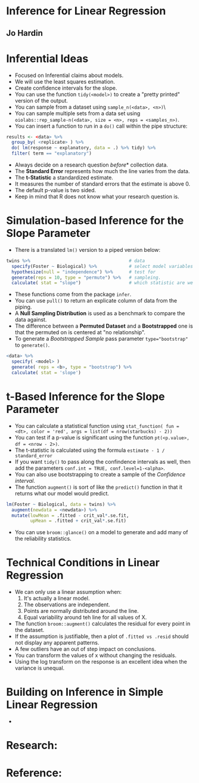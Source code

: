 # Inference for Linear Regression
## Jo Hardin

# Inferential Ideas
- Focused on Inferential claims about models.
- We will use the least squares estimation.
- Create confidence intervals for the slope.
- You can use the function `tidy(<model>)` to create a "pretty printed" version of the output.
- You can sample from a dataset using `sample_n(<data>, <n>)`\
- You can sample multiple sets from a data set using `oiolabs::rep_sample-n(<data>, size = <n>, reps = <samples_n>)`.
- You can insert a function to run in a `do()` call within the pipe structure:
```r
results <- <data> %>%
  group_by( <replicate> ) %>%
  do( lm(response ~ explanatory, data = .) %>% tidy) %>%
  filter( term == "explanatory")
```
- Always decide on a research question *before** collection data.
- The **Standard Error** represents how much the line varies from the data.
- The **t-Statistic** a standardized estimate.
- It measures the number of standard errors that the estimate is above 0.
- The default p-value is two sided.
- Keep in mind that R does not know what your research question is.


# Simulation-based Inference for the Slope Parameter
- There is a translated `lm()` version to a piped version below:
```r
twins %>%                                     # data
  specify(Foster ~ Biological) %>%            # select model variables
  hypothesize(null = "independence") %>%      # test for
  generate(reps = 10, type = "permute") %>%   # sampleing.
  calculate( stat = "slope")                  # which statistic are we after
```
- These functions come from the package `infer`.
- You can use `pull()` to return an explicate column of data from the piping.
- A **Null Sampling Distribution** is used as a benchmark to compare the data against.
- The difference between a **Permuted Dataset** and a **Bootstrapped** one is that the permuted on is centered at "no relationship".
- To generate a *Bootstrapped Sample* pass parameter `type="bootstrap"` to `generate()`.
```r
<data> %>%
  specify( <model> )
  generate( reps = <b>, type = "bootstrap") %>%
  calculate( stat = 'slope')
```

# t-Based Inference for the Slope Parameter
- You can calculate a statistical function using `stat_function( fun = <dt>, color = 'red', args = list(df = nrow(starbucks) - 2))`
- You can test if a p-value is significant using the function `pt(<p.value>, df = <nrow - 2>)`.
- The t-statistic is calculated using the formula `estimate - 1 / standard_error`
- If you want `tidy()` to pass along the confindence intervals as well, then add the parameters `conf.int = TRUE, conf.level=1-<alpha>`.
- You can also use bootstrapping to create a sample of the *Confidence interval*.
- The function `augment()` is sort of like the `predict()` function in that it returns what our model would predict.
```r
lm(Foster ~ Biological, data = twins) %>%
  augment(newdata = <newdata>) %>%
  mutate(lowMean = .fitted - crit_val*.se.fit,
         upMean = .fitted + crit_val*.se.fit)
```
- You can use `broom::glance()` on a model to generate and add many of the reliability statistics.

# Technical Conditions in Linear Regression
- We can only use a linear assumption when:
  1. It's actually a linear model.
  2. The observations are independent.
  3. Points are normally distributed around the line.
  4. Equal variability around teh line for all values of X.
- The function `broom::augment()` calculates the residual for every point in the dataset.
- If the assumption is justifiable, then a plot of `.fitted vs .resid` should not display any apparent patterns.
- A few outliers have an out of step impact on conclusions.
- You can transform the values of x without changing the residuals.
- Using the log transform on the response is an excellent idea when the variance is unequal.

# Building on Inference in Simple Linear Regression
- 


# Research:

# Reference:
